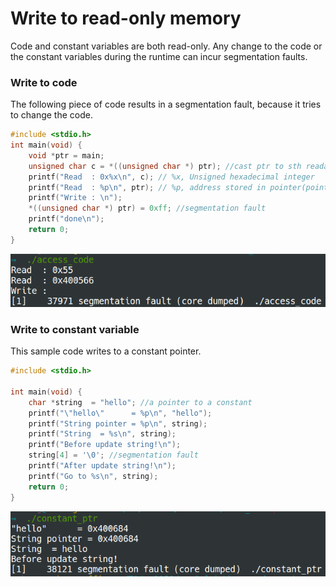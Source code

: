 # Write to read-only memory
Code and constant variables are both read-only. Any change to the code or the
constant variables during the runtime can incur segmentation faults.

### Write to code
The following piece of code results in a segmentation fault, because it tries
to change the code.
```C
#include <stdio.h>
int main(void) {
    void *ptr = main;
    unsigned char c = *((unsigned char *) ptr); //cast ptr to sth readable
    printf("Read  : 0x%x\n", c); // %x, Unsigned hexadecimal integer
    printf("Read  : %p\n", ptr); // %p, address stored in pointer(point address)
    printf("Write : \n");
    *((unsigned char *) ptr) = 0xff; //segmentation fault
    printf("done\n");
    return 0;
}
```
![img07.png](img/img07.png)

### Write to constant variable
This sample code writes to a constant pointer.
```C
#include <stdio.h>

int main(void) {
    char *string  = "hello"; //a pointer to a constant
    printf("\"hello\"      = %p\n", "hello");
    printf("String pointer = %p\n", string);
    printf("String  = %s\n", string);
    printf("Before update string!\n");
    string[4] = '\0'; //segmentation fault
    printf("After update string!\n");
    printf("Go to %s\n", string);
    return 0;
}
```
![img08.png](img/img08.png)
